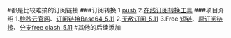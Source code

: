 #都是比较难搞的订阅链接
###订阅转换
1.[pusb](zh.pusb.lijboy.top)
2.[在线订阅转换工具](https://subconverters.com/)
###项目介绍
1.[秒秒云官网](秒秒云.com)、[订阅链接Base64_5.11](https://raw.githubusercontent.com/lijboys/VPN-jiedian/main/miaomiao?token=GHSAT0AAAAAACRPI732QXTN7IJ66TDI47VOZR7QZFA)
2.[无敌订阅_5.11](https://raw.githubusercontent.com/lijboys/VPN-jiedian/main/jiakuang?token=GHSAT0AAAAAACRPI733LZDMHF4TY5QKMTSMZR7RALQ)
3.Free [短链](https://shiro.lol/mymc)、[原订阅链接](https://psub.888005.xyz/sub?target=clash&url=https%3A%2F%2Fpaste.gg%2Fp%2Fming%2F00934b46bcb54a5ab228cc1f1607117d%2Ffiles%2F6ebfe6cdf4974a0e8c9a3be5b2eb5a23%2Fraw&insert=false)、[分支free clash_5.11](https://raw.githubusercontent.com/lijboys/VPN-jiedian/main/free%20clash?token=GHSAT0AAAAAACRPI733R3BL67P4Q5GYN23SZR7REZQ)
#其他的后续添加
